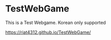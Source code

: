 # TestWebGame
This is a Test Webgame.
Korean only supported

https://riat4312.github.io/TestWebGame/
